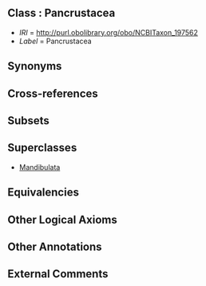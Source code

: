 
## Class : Pancrustacea

 * *IRI* = http://purl.obolibrary.org/obo/NCBITaxon_197562
 * *Label* = Pancrustacea

## Synonyms


## Cross-references


## Subsets


## Superclasses

 * [Mandibulata](../../NCBITaxon/63/NCBITaxon_197563.md)

## Equivalencies


## Other Logical Axioms


## Other Annotations


## External Comments


